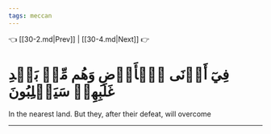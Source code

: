 ```yaml
---
tags: meccan
---
```


👈 [[30-2.md|Prev]] | [[30-4.md|Next]] 👉

# فِيٓ أَدۡنَى ٱلۡأَرۡضِ وَهُم مِّنۢ بَعۡدِ غَلَبِهِمۡ سَيَغۡلِبُونَ

In the nearest land. But they, after their defeat, will overcome

---

